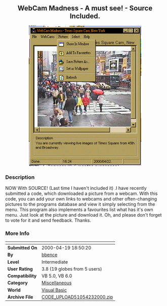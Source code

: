 ﻿<div align="center">

## WebCam Madness \- A must see\!  \- Source Included\.

<img src="PIC200042345077543.gif">
</div>

### Description

NOW With SOURCE! (Last time I haven't included it) .I have recently submitted a code, which downloaded a picture from a webcam. With this code, you can add your own links to webcams and other often-changing pictures to the programs database and view it simply selecting from the menu. This program also implements a favourites list what has it's own menu. Just look at the picture and download it. Oh, and please don't forget to vote for it and send feedback. Thanks.
 
### More Info
 


<span>             |<span>
---                |---
**Submitted On**   |2000-04-19 18:50:20
**By**             |[bbence](https://github.com/Planet-Source-Code/PSCIndex/blob/master/ByAuthor/bbence.md)
**Level**          |Intermediate
**User Rating**    |3.8 (19 globes from 5 users)
**Compatibility**  |VB 5\.0, VB 6\.0
**Category**       |[Miscellaneous](https://github.com/Planet-Source-Code/PSCIndex/blob/master/ByCategory/miscellaneous__1-1.md)
**World**          |[Visual Basic](https://github.com/Planet-Source-Code/PSCIndex/blob/master/ByWorld/visual-basic.md)
**Archive File**   |[CODE\_UPLOAD51054232000\.zip](https://github.com/Planet-Source-Code/bbence-webcam-madness-a-must-see-source-included__1-7511/archive/master.zip)








